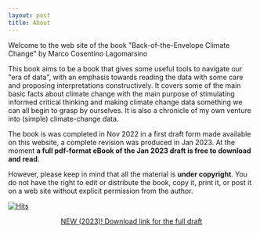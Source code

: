 ```yaml
---
layout: post
title: About
---
```


Welcome to the web site of the book "Back-of-the-Envelope Climate Change"
by Marco Cosentino Lagomarsino

This book aims to be a book that gives some useful tools to navigate our "era of data", with an emphasis towards reading the data with some care and proposing interpretations constructively. It covers some of the main basic facts about climate change with the main purpose of stimulating informed critical thinking and making climate change data something we can all begin to grasp by ourselves. It is also a chronicle of my own venture into (simple) climate-change data. 

The book is was completed in Nov 2022 in a first draft form made available on this website, a complete revision was produced in Jan 2023. At the moment  **a full pdf-format eBook of the Jan 2023 draft is free to download and read**.

However, please keep in mind that all the material is **under copyright**. You do not have the right to edit or distribute the book, copy it, print it, or post it on a web site without explicit permission from the author.

[![Hits](https://hits.seeyoufarm.com/api/count/incr/badge.svg?url=https%3A%2F%2Fmcltone.github.io%2Fboe&count_bg=%23AEB6A7&title_bg=%239F9A9A&icon=mixcloud.svg&icon_color=%23D7D9E8&title=thank+you+for+visiting&edge_flat=false)](https://hits.seeyoufarm.com)



<!-- excerpt_separator -->

<p style="text-align:center">
<a href="assets/images/BOE_310123.pdf"  target="_blank">NEW (2023)! Download link for the full draft </a>
</p>

